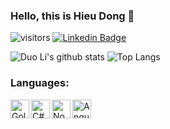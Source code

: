 ### Hello, this is Hieu Dong 👋

![visitors](https://visitor-badge.laobi.icu/badge?page_id=stewie1520)
[![Linkedin Badge](https://img.shields.io/badge/Hieu%20Dong-blue?style=social&logo=Linkedin&logoColor=blue&link=https://www.linkedin.com/in/stewiedong)](https://www.linkedin.com/in/stewiedong)


![Duo Li's github stats](https://github-readme-stats.vercel.app/api?username=kunuit&show_icons=true&theme=cobalt)
![Top Langs](https://github-readme-stats.vercel.app/api/top-langs/?username=kunuit&layout=compact&theme=cobalt)

<!--
**stewie1520/stewie1520** is a ✨ _special_ ✨ repository because its `README.md` (this file) appears on your GitHub profile.

Here are some ideas to get you started:

- 🔭 I’m currently working on ...
- 🌱 I’m currently learning ...
- 👯 I’m looking to collaborate on ...
- 🤔 I’m looking for help with ...
- 💬 Ask me about ...
- 📫 How to reach me: ...
- 😄 Pronouns: ...
- ⚡ Fun fact: ...
-->

### Languages:
<img align="left" alt="Golang" width="30px" src="https://img.icons8.com/color/48/000000/golang.png" />
<img align="left" alt="C#" width="30px" src="https://img.icons8.com/color/48/000000/c-sharp-logo.png" />
<img align="left" alt="Nodejs" width="30px" src="https://img.icons8.com/color/48/000000/nodejs.png"/>
<img align="left" alt="Angular" width="30px" src="https://img.icons8.com/color/48/000000/angularjs.png"/>
<br />
